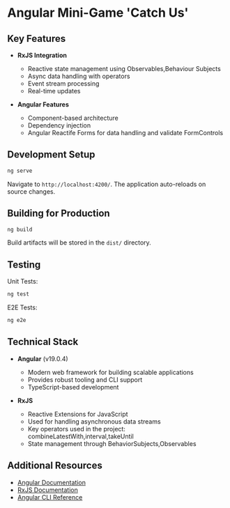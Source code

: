 # Angular Mini-Game 'Catch Us'

## Key Features

- **RxJS Integration**
  - Reactive state management using Observables,Behaviour Subjects
  - Async data handling with operators
  - Event stream processing
  - Real-time updates

- **Angular Features**
  - Component-based architecture
  - Dependency injection
  - Angular Reactife Forms for data handling and validate FormControls

## Development Setup

```bash
ng serve
```
Navigate to `http://localhost:4200/`. The application auto-reloads on source changes.

## Building for Production

```bash
ng build
```
Build artifacts will be stored in the `dist/` directory.

## Testing

Unit Tests:
```bash
ng test
```

E2E Tests:
```bash
ng e2e
```

## Technical Stack

- **Angular** (v19.0.4)
  - Modern web framework for building scalable applications
  - Provides robust tooling and CLI support
  - TypeScript-based development

- **RxJS**
  - Reactive Extensions for JavaScript
  - Used for handling asynchronous data streams
  - Key operators used in the project: combineLatestWith,interval,takeUntil
  - State management through BehaviorSubjects,Observables

## Additional Resources

- [Angular Documentation](https://angular.dev)
- [RxJS Documentation](https://rxjs.dev)
- [Angular CLI Reference](https://angular.dev/tools/cli)
